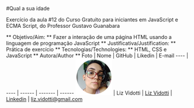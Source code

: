 #Qual a sua idade

Exercício da aula #12 do Curso Gratuito para iniciantes em JavaScript e ECMA Script, do Professor Gustavo Guanabara

** Objetivo/Aim: ** Fazer a interação de uma página HTML usando a linguagem de programação JavaScript
** Justificativa/Justification: ** Prática de exercício
** Tecnologias/Technologies: ** HTML, CSS e JavaScript
** Autora/Author **
Foto | Nome | GitHub | Likedin | E-mail
---- | ---- | ------ | ------- | ------
<img src="./img/perfil.png" width="100px">  | Liz Vidotti | [Liz Vidotti](https://github.com/lizvidotti91) | [Linkedin](https://www.linkedin.com/in/elisetevidotti/) | liz.vidotti@gmail.com